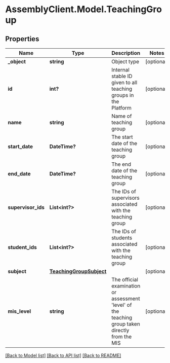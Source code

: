 # AssemblyClient.Model.TeachingGroup
## Properties

Name | Type | Description | Notes
------------ | ------------- | ------------- | -------------
**_object** | **string** | Object type | [optional] 
**id** | **int?** | Internal stable ID given to all teaching groups in the Platform | [optional] 
**name** | **string** | Name of teaching group | [optional] 
**start_date** | **DateTime?** | The start date of the teaching group | [optional] 
**end_date** | **DateTime?** | The end date of the teaching group | [optional] 
**supervisor_ids** | **List&lt;int?&gt;** | The IDs of supervisors associated with the teaching group | [optional] 
**student_ids** | **List&lt;int?&gt;** | The IDs of students associated with the teaching group | [optional] 
**subject** | [**TeachingGroupSubject**](TeachingGroupSubject.md) |  | [optional] 
**mis_level** | **string** | The official examination or assessment &#39;level&#39; of the teaching group taken directly from the MIS | [optional] 

[[Back to Model list]](../README.md#documentation-for-models) [[Back to API list]](../README.md#documentation-for-api-endpoints) [[Back to README]](../README.md)

